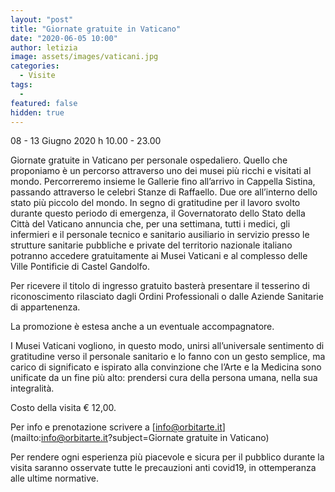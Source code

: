 ```yaml
---
layout: "post"
title: "Giornate gratuite in Vaticano"
date: "2020-06-05 10:00"
author: letizia
image: assets/images/vaticani.jpg
categories:
  - Visite
tags:
  -
featured: false
hidden: true
---
```

08 - 13 Giugno 2020 h 10.00 - 23.00



Giornate gratuite in Vaticano per personale ospedaliero. Quello che proponiamo è un percorso attraverso uno dei musei più ricchi e visitati al mondo. Percorreremo insieme le Gallerie fino all’arrivo in Cappella Sistina, passando attraverso le celebri Stanze di Raffaello. Due ore all’interno dello stato più piccolo del mondo.
In segno di gratitudine per il lavoro svolto durante questo periodo di emergenza, il Governatorato dello Stato della Città del Vaticano annuncia che, per una settimana, tutti i medici, gli infermieri e il personale tecnico e sanitario ausiliario in servizio presso le strutture sanitarie pubbliche e private del territorio nazionale italiano potranno accedere gratuitamente ai Musei Vaticani e al complesso delle Ville Pontificie di Castel Gandolfo.

Per ricevere il titolo di ingresso gratuito basterà presentare il tesserino di riconoscimento rilasciato dagli Ordini Professionali o dalle Aziende Sanitarie di appartenenza.

La promozione è estesa anche a un eventuale accompagnatore.

I Musei Vaticani vogliono, in questo modo, unirsi all’universale sentimento di gratitudine verso il personale sanitario e lo fanno con un gesto semplice, ma carico di significato e ispirato alla convinzione che l’Arte e la Medicina sono unificate da un fine più alto: prendersi cura della persona umana, nella sua integralità.

Costo della visita € 12,00.

Per info e prenotazione scrivere a [info@orbitarte.it](mailto:info@orbitarte.it?subject=Giornate gratuite in Vaticano)


Per rendere ogni esperienza più piacevole e sicura per il pubblico durante la visita  saranno osservate tutte le precauzioni anti covid19, in ottemperanza alle ultime normative.
